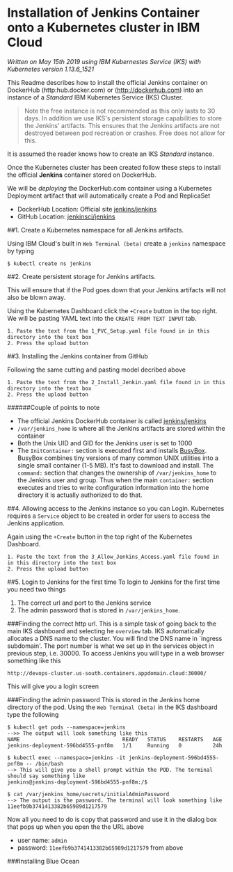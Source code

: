 # Installation of Jenkins Container onto a Kubernetes cluster in IBM Cloud
_Written on May 15th 2019 using IBM Kubernestes Service (IKS) with Kubernetes version 1.13.6_1521_

This Readme describes how to install the official Jenkins container  on DockerHub (http:hub.docker.com) or (http://dockerhub.com) into an instance of a *Standard* IBM Kubernetes Service (IKS) Cluster. 

> Note the free instance is not recommended as this only lasts to 30 days.
In addition we use IKS's persistent storage capabilities to store the Jenkins' artifacts.
This ensures that the Jenkins artifacts are not destroyed between pod recreation or crashes.
Free does not allow for this.

It is assumed the reader knows how to create an IKS *Standard* instance.

Once the Kubernetes cluster has been created follow these steps to install the official **Jenkins** container stored on DockerHub.

We will be _deploying_ the DockerHub.com container using a Kubernetes Deployment artifact that will automatically create a Pod and ReplicaSet

* DockerHub Location: Official site [jenkins/jenkins](https://hub.docker.com/r/jenkins/jenkins/)
* GitHub Location: [jenkinsci/jenkins](https://github.com/jenkinsci/jenkins)


##1. Create a Kubernetes namespace for all Jenkins artifacts.

Using IBM Cloud's built in `Web Terminal (beta)` create a `jenkins` namespace by typing
	
	$ kubectl create ns jenkins
##2. Create persistent storage for Jenkins artifacts. 

> 
This will ensure that if the Pod goes down that your Jenkins artifacts will not also be blown away.

Using the Kubernetes Dashboard click the `+Create` button in the top right. We will be pasting YAML text into the `CREATE FROM TEXT INPUT` tab.

	1. Paste the text from the 1_PVC_Setup.yaml file found in in this directory into the text box
	2. Press the upload button
	
##3. Installing the Jenkins container from GitHub

Following the same cutting and pasting model decribed above

	1. Paste the text from the 2_Install_Jenkin.yaml file found in in this directory into the text box
	2. Press the upload button
	
######Couple of points to note
* The official Jenkins DockerHub container is called [jenkins/jenkins](https://hub.docker.com/r/jenkins/jenkins/)
* `/var/jenkins_home` is where all the Jenkins artifacts are stored within the container
* Both the Unix UID and GID for the Jenkins user is set to 1000
* The `InitContainer:` section is executed first and installs [BusyBox](https://hub.docker.com/_/busybox). BusyBox combines tiny versions of many common UNIX utilities into a single small container (1-5 MB). It's fast to download and install. The `command:` section that changes the ownership of `/var/jenkins_home` to the Jenkins user and group. Thus when the main `container:` section executes and tries to write configuration information into the home directory it is actually authorized to do that.

##4. Allowing access to the Jenkins instance so you can Login.
Kubernetes requires  a `Service` object to be created in order for users to access the Jenkins application. 

Again using the `+Create` button in the top right of the Kubernetes Dashboard.

	1. Paste the text from the 3_Allow_Jenkins_Access.yaml file found in in this directory into the text box
	2. Press the upload button

##5. Login to Jenkins for the first time
To login to Jenkins for the first time you need two things

1. The correct url and port to the Jenkins service
2. The admin password that is stored in `/var/jenkins_home`. 

###Finding the correct http url.
This is a simple task of going back to the main IKS dashboard and selecting he `overview` tab. IKS automatically allocates a DNS name to the cluster. You will find the DNS name in `ingress subdomain'. The port number is what we set up in the services object in previous step, i.e. 30000. To access Jenkins you will type in a web browser something like this

	http://devops-cluster.us-south.containers.appdomain.cloud:30000/

This will give you a login screen

###Finding the admin password
This is stored in the Jenkins home directory of the pod. Using the `Web Terminal (beta)` in the IKS dashboard type the following


	$ kubectl get pods --namespace=jenkins
	-->> The output will look something like this 
	NAME                                 READY   STATUS    RESTARTS   AGE
	jenkins-deployment-596bd4555-pnf8m   1/1     Running   0          24h
	
	$ kubectl exec --namespace=jenkins -it jenkins-deployment-596bd4555-pnf8m -- /bin/bash
	--> This will give you a shell prompt within the POD. The terminal should say something like
	jenkins@jenkins-deployment-596bd4555-pnf8m:/$
	
	$ cat /var/jenkins_home/secrets/initialAdminPassword
	--> The output is the password. The terminal will look something like
	11eefb9b3741413382b65989d1217579
	
Now all you need to do is copy that password and use it in the dialog box that pops up when you open the the URL above
* user name: `admin`
* password: `11eefb9b3741413382b65989d1217579` from above


###Installing Blue Ocean